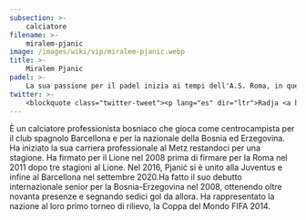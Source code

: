 ```yaml
---
subsection: >-
    calciatore
filename: >-
    miralem-pjanic
image: /images/wiki/vip/miralem-pjanic.webp
title: >-
    Miralem Pjanic
padel: >-
    La sua passione per il padel inizia ai tempi dell'A.S. Roma, in quegli anni appare all'Orange Futbolclub per una partita insieme all'ex-compagno di squadra Radja Nainggolan ed al giocatore professionista Ramiro Moyano.
twitter: >-
    <blockquote class="twitter-tweet"><p lang="es" dir="ltr">Radja <a href="https://twitter.com/hashtag/Nainggolan?src=hash&amp;ref_src=twsrc%5Etfw">#Nainggolan</a> e Miralem <a href="https://twitter.com/hashtag/Pjanic?src=hash&amp;ref_src=twsrc%5Etfw">#Pjanic</a> giocano a <a href="https://twitter.com/hashtag/paddle?src=hash&amp;ref_src=twsrc%5Etfw">#paddle</a> al Futbolclub di <a href="https://twitter.com/hashtag/Roma?src=hash&amp;ref_src=twsrc%5Etfw">#Roma</a><a href="https://t.co/4NrHDoZ4vm">https://t.co/4NrHDoZ4vm</a> <a href="https://t.co/hIejnJF7UD">pic.twitter.com/hIejnJF7UD</a></p>&mdash; pagineromaniste.com (@PagineRomaniste) <a href="https://twitter.com/PagineRomaniste/status/730333079026413569?ref_src=twsrc%5Etfw">May 11, 2016</a></blockquote> <script async src="https://platform.twitter.com/widgets.js" charset="utf-8"></script>
---
```

È un calciatore professionista bosniaco che gioca come centrocampista per il club spagnolo Barcellona e per la nazionale della Bosnia ed Erzegovina. Ha iniziato la sua carriera professionale al Metz restandoci per una stagione. Ha firmato per il Lione nel 2008 prima di firmare per la Roma nel 2011 dopo tre stagioni al Lione. Nel 2016, Pjanić si è unito alla Juventus e infine al Barcellona nel settembre 2020.Ha fatto il suo debutto internazionale senior per la Bosnia-Erzegovina nel 2008, ottenendo oltre novanta presenze e segnando sedici gol da allora. Ha rappresentato la nazione al loro primo torneo di rilievo, la Coppa del Mondo FIFA 2014.